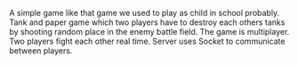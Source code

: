 A simple game like that game we used to play as child in school probably.
Tank and paper game which two players have to destroy each others tanks by shooting random place in the enemy battle field.
The game is multiplayer. Two players fight each other real time. 
Server uses Socket to communicate between players.

